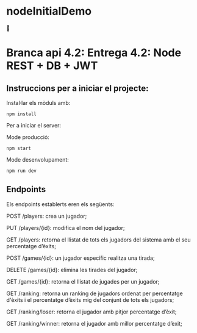 # nodeInitialDemo
🧬 
# Branca api 4.2: Entrega 4.2: Node REST + DB + JWT

## Instruccions per a iniciar el projecte:

Instal·lar els mòduls amb:

```
npm install
```

Per a iniciar el server:

Mode producció:


```
npm start
```

Mode desenvolupament:

```
npm run dev
```

## Endpoints 

Els endpoints establerts eren els següents:

POST /players: crea un jugador;

PUT /players/{id}: modifica el nom del jugador;

GET /players: retorna el llistat de tots els jugadors del sistema amb el seu percentatge d’èxits;

POST /games/{id}: un jugador específic realitza una tirada;

DELETE /games/{id}: elimina les tirades del jugador;

GET /games/{id}: retorna el llistat de jugades per un jugador;

GET /ranking: retorna un ranking de jugadors ordenat per percentatge d'èxits i el percentatge d’èxits mig del conjunt de tots els jugadors;

GET /ranking/loser: retorna el jugador amb pitjor percentatge d’èxit;

GET /ranking/winner: retorna el jugador amb millor percentatge d’èxit;
